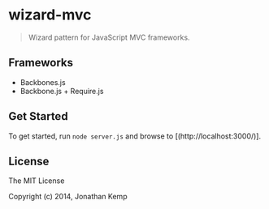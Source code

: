 # wizard-mvc

> Wizard pattern for JavaScript MVC frameworks.

## Frameworks

* Backbones.js
* Backbone.js + Require.js

## Get Started

To get started, run `node server.js` and browse to [(http://localhost:3000/)].

## License 

The MIT License

Copyright (c) 2014, Jonathan Kemp
